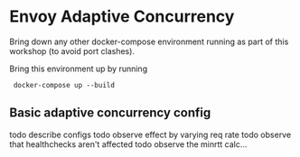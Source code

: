 # Envoy Adaptive Concurrency

Bring down any other docker-compose environment running as part of this workshop (to avoid port clashes).

Bring this environment up by running 

```
 docker-compose up --build
```

## Basic adaptive concurrency config

todo describe configs
todo observe effect by varying req rate
todo observe that healthchecks aren't affected
todo observe the minrtt calc... 